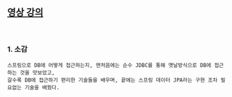 
[영상 강의](https://www.inflearn.com/course/%EC%8A%A4%ED%94%84%EB%A7%81-%EC%9E%85%EB%AC%B8-%EC%8A%A4%ED%94%84%EB%A7%81%EB%B6%80%ED%8A%B8/lecture/49593?tab=curriculum)
---------------------------------------

<br>

### 1. 소감

    스프링으로 DB에 어떻게 접근하는지, 맨처음에는 순수 JDBC를 통해 옛날방식으로 DB에 접근하는 것을 맛보았고,
    갈수록 DB에 접근하기 편리한 기술들을 배우며, 끝에는 스프링 데이터 JPA라는 구현 조차 필요없는 기술을 배웠다.
